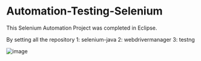 # Automation-Testing-Selenium
This Selenium Automation Project was completed in Eclipse. 

By setting all the repository 
1: selenium-java
2: webdrivermanager
3: testng

![image](https://github.com/rafidjaouad/Automation-Testing-Selenium/assets/132584373/e4e9e795-e194-421f-8572-3b2ac62701d9)
